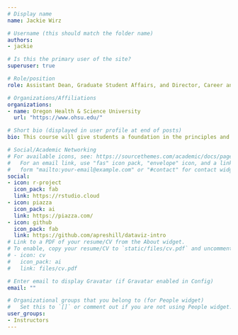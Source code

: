 ```yaml
---
# Display name
name: Jackie Wirz

# Username (this should match the folder name)
authors:
- jackie

# Is this the primary user of the site?
superuser: true

# Role/position
role: Assistant Dean, Graduate Student Affairs, and Director, Career and Professional Development Center

# Organizations/Affiliations
organizations:
- name: Oregon Health & Science University
  url: "https://www.ohsu.edu/"

# Short bio (displayed in user profile at end of posts)
bio: This course will give students a foundation in the principles and practice of data visualization, particularly as applied to scientific and technical data. 

# Social/Academic Networking
# For available icons, see: https://sourcethemes.com/academic/docs/page-builder/#icons
#   For an email link, use "fas" icon pack, "envelope" icon, and a link in the
#   form "mailto:your-email@example.com" or "#contact" for contact widget.
social:
- icon: r-project
  icon_pack: fab
  link: https://rstudio.cloud
- icon: piazza
  icon_pack: ai
  link: https://piazza.com/
- icon: github
  icon_pack: fab
  link: https://github.com/apreshill/dataviz-intro
# Link to a PDF of your resume/CV from the About widget.
# To enable, copy your resume/CV to `static/files/cv.pdf` and uncomment the lines below.
# - icon: cv
#   icon_pack: ai
#   link: files/cv.pdf

# Enter email to display Gravatar (if Gravatar enabled in Config)
email: ""

# Organizational groups that you belong to (for People widget)
#   Set this to `[]` or comment out if you are not using People widget.
user_groups:
- Instructors
---
```


